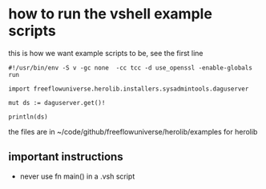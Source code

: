 # how to run the vshell example scripts

this is how we want example scripts to be, see the first line

```vlang
#!/usr/bin/env -S v -gc none  -cc tcc -d use_openssl -enable-globals run

import freeflowuniverse.herolib.installers.sysadmintools.daguserver

mut ds := daguserver.get()!

println(ds)
```

the files are in ~/code/github/freeflowuniverse/herolib/examples for herolib

## important instructions

- never use fn main() in a .vsh script
